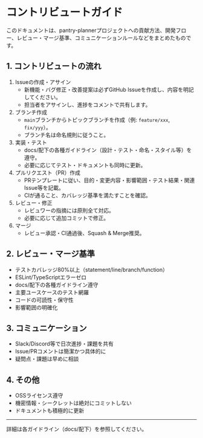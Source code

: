 # コントリビュートガイド

このドキュメントは、pantry-plannerプロジェクトへの貢献方法、開発フロー、レビュー・マージ基準、コミュニケーションルールなどをまとめたものです。

## 1. コントリビュートの流れ

1. Issueの作成・アサイン
   - 新機能・バグ修正・改善提案は必ずGitHub Issueを作成し、内容を明記してください。
   - 担当者をアサインし、進捗をコメントで共有します。
2. ブランチ作成
   - `main`ブランチからトピックブランチを作成（例: `feature/xxx`, `fix/yyy`）。
   - ブランチ名は命名規則に従うこと。
3. 実装・テスト
   - docs/配下の各種ガイドライン（設計・テスト・命名・スタイル等）を遵守。
   - 必要に応じてテスト・ドキュメントも同時に更新。
4. プルリクエスト（PR）作成
   - PRテンプレートに従い、目的・変更内容・影響範囲・テスト結果・関連Issue等を記載。
   - CIが通ること、カバレッジ基準を満たすことを確認。
5. レビュー・修正
   - レビュワーの指摘には原則全て対応。
   - 必要に応じて追加コミットで修正。
6. マージ
   - レビュー承認・CI通過後、Squash & Merge推奨。

## 2. レビュー・マージ基準

- テストカバレッジ80%以上（statement/line/branch/function）
- ESLint/TypeScriptエラーゼロ
- docs/配下の各種ガイドライン遵守
- 主要ユースケースのテスト網羅
- コードの可読性・保守性
- 影響範囲の明確化

## 3. コミュニケーション

- Slack/Discord等で日次進捗・課題を共有
- Issue/PRコメントは簡潔かつ具体的に
- 疑問点・課題は早めに相談

## 4. その他

- OSSライセンス遵守
- 機密情報・シークレットは絶対にコミットしない
- ドキュメントも積極的に更新

---

詳細は各ガイドライン（docs/配下）を参照してください。
